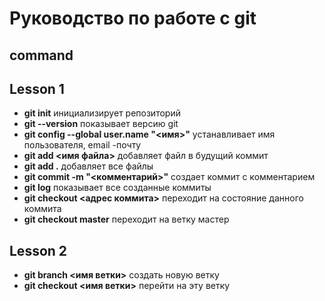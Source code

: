 # Руководство по работе с git

## command

## Lesson 1

* **git init** инициализирует репозиторий
* **git --version** показывает версию git 
* **git config --global user.name "<имя>"** устанавливает имя пользователя, email -почту
* **git add <имя файла>** добавляет файл в будущий коммит
* **git add .** добавляет все файлы
* **git commit -m "<комментарий>"** создает коммит с комментарием
* **git log** показывает все созданные коммиты
* **git checkout <адрес коммита>** переходит на состояние данного коммита
* **git checkout master** переходит на ветку мастер

## Lesson 2

* **git branch <имя ветки>** создать новую ветку
* **git checkout <имя ветки>** перейти на эту ветку